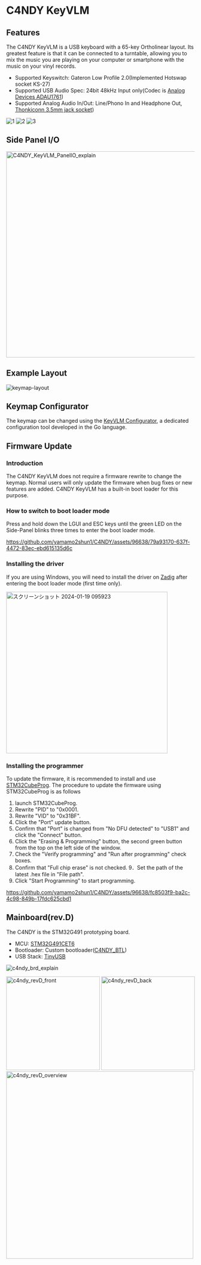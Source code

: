 # C4NDY KeyVLM

## Features
The C4NDY KeyVLM is a USB keyboard with a 65-key Ortholinear layout. Its greatest feature is that it can be connected to a turntable, allowing you to mix the music you are playing on your computer or smartphone with the music on your vinyl records.

- Supported Keyswitch: Gateron Low Profile 2.0(Implemented Hotswap socket KS-27)  
- Supported USB Audio Spec: 24bit 48kHz Input only(Codec is [Analog Devices ADAU1761](https://www.analog.com/jp/products/adau1761.html))
- Supported Analog Audio In/Out: Line/Phono In and Headphone Out, [Thonkiconn 3.5mm jack socket](https://www.thonk.co.uk/shop/thonkiconn/))

![1](https://github.com/yamamo2shun1/C4NDY/assets/96638/20440f42-f48b-4111-9ce8-993f187b1d1e)
![2](https://github.com/yamamo2shun1/C4NDY/assets/96638/e7a72ce8-ff90-4a15-8e16-572257de4128)
![3](https://github.com/yamamo2shun1/C4NDY/assets/96638/33fd7535-f1e1-4e20-a99c-ce84f68deabb)

## Side Panel I/O
<img width="550" alt="C4NDY_KeyVLM_PanelIO_explain" src="https://github.com/yamamo2shun1/C4NDY/assets/96638/d100fdbf-8fa1-45a7-951f-1ab9171c9ce2">

## Example Layout
![keymap-layout](https://github.com/yamamo2shun1/C4NDY/assets/96638/bc8e57b4-f748-4dd8-b59a-7187f392ab16)

## Keymap Configurator
The keymap can be changed using the [KeyVLM Configurator](https://github.com/yamamo2shun1/KeyVLM_Configurator), a dedicated configuration tool developed in the Go language.

## Firmware Update
### Introduction
The C4NDY KeyVLM does not require a firmware rewrite to change the keymap.
Normal users will only update the firmware when bug fixes or new features are added.
C4NDY KeyVLM has a built-in boot loader for this purpose.

### How to switch to boot loader mode
Press and hold down the LGUI and ESC keys until the green LED on the Side-Panel blinks three times to enter the boot loader mode.

https://github.com/yamamo2shun1/C4NDY/assets/96638/79a93170-637f-4472-83ec-ebd615135d6c

### Installing the driver
If you are using Windows, you will need to install the driver on [Zadig](https://zadig.akeo.ie/) after entering the boot loader mode (first time only).

<img width="431" alt="スクリーンショット 2024-01-19 095923" src="https://github.com/yamamo2shun1/C4NDY/assets/96638/9a9aec08-cc1c-4b73-bf09-fa08c4a1bd21">

### Installing the programmer
To update the firmware, it is recommended to install and use [STM32CubeProg](https://www.st.com/ja/development-tools/stm32cubeprog.html).
The procedure to update the firmware using STM32CubeProg is as follows

1. launch STM32CubeProg.
2. Rewrite "PID" to "0x0001.
3. Rewrite "VID" to "0x31BF".
4. Click the "Port" update button.
5. Confirm that "Port" is changed from "No DFU detected" to "USB1" and click the "Connect" button.
6. Click the "Erasing & Programming" button, the second green button from the top on the left side of the window.
7. Check the "Verify programming" and "Run after programming" check boxes.
8. Confirm that "Full chip erase" is not checked.
9．Set the path of the latest .hex file in "File path".
10. Click "Start Programming" to start programming.

https://github.com/yamamo2shun1/C4NDY/assets/96638/fc8503f9-ba2c-4c98-849b-17fdc625cbd1

## Mainboard(rev.D)
The C4NDY is the STM32G491 prototyping board.

- MCU: [STM32G491CET6](https://www.st.com/ja/microcontrollers-microprocessors/stm32g4x1.html)
- Bootloader: Custom bootloader([C4NDY_BTL](https://github.com/yamamo2shun1/C4NDY/tree/main/STM32CubeIDE/C4NDY_BTL))
- USB Stack: [TinyUSB](https://github.com/hathach/tinyusb)

![c4ndy_brd_explain](https://github.com/yamamo2shun1/C4NDY/assets/96638/89944889-bca0-41cf-98d1-02606702823f)

<img width="250" alt="c4ndy_revD_front" src="https://github.com/yamamo2shun1/C4NDY/assets/96638/d9490441-fa41-4fb6-88b6-fedd4f7f2d4a"> <img width="250" alt="c4ndy_revD_back" src="https://github.com/yamamo2shun1/C4NDY/assets/96638/f3e677f7-a3df-4a09-87be-e421eff5cd60"> <img width="500" alt="c4ndy_revD_overview" src="https://github.com/yamamo2shun1/C4NDY/assets/96638/eb478440-ad95-4560-ae95-b7dd2733617f">

